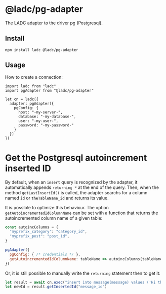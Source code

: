 # @ladc/pg-adapter

The [LADC](https://github.com/paleo/ladc) adapter to the driver [pg](https://github.com/brianc/node-postgres) (Postgresql).

## Install

```
npm install ladc @ladc/pg-adapter
```

## Usage

How to create a connection:

```
import ladc from "ladc"
import pgAdapter from "@ladc/pg-adapter"

let cn = ladc({
  adapter: pgAdapter({
    pgConfig: {
      host: "-my-server-",
      database: "-my-database-",
      user: "-my-user-",
      password: "-my-password-"
    }
  })
})
```

# Get the Postgresql autoincrement inserted ID

By default, when an `insert` query is recognized by the adapter, it automatically appends `returning *` at the end of the query. Then, when the method `getLastInsertId()` is called, the adapter searchs for a column named `id` or `theTableName_id` and returns its value.

It is possible to optimize this behaviour. The option `getAutoincrementedIdColumnName` can be set with a function that returns the autoincremented column name of a given table:

```js
const autoincColumns = {
  "myprefix_category": "category_id",
  "myprefix_post": "post_id",
}

pgAdapter({
  pgConfig: { /* credentials */ },
  getAutoincrementedIdColumnName: tableName => autoincColumns[tableName]
})
```

Or, it is still possible to manually write the `returning` statement then to get it:

```js
let result = await cn.exec("insert into message(message) values ('Hi there!') returning message_id") // Postgres only
let newId = result.getInsertedId("message_id")
```